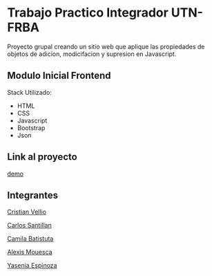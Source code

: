 # Trabajo Practico Integrador UTN-FRBA

Proyecto grupal creando un sitio web que aplique las propiedades de objetos de adicion, modicifacion y supresion en Javascript.

## Modulo Inicial Frontend

Stack Utilizado:

- HTML
- CSS
- Javascript
- Bootstrap
- Json

## Link al proyecto

[demo](https://)

## Integrantes

[Cristian Vellio](https://github.com/CristianVellio)

[Carlos Santillan](https://github.com/DeepFuryX)

[Camila Batistuta](https://github.com/camilabatistuta)

[Alexis Mouesca](https://github.com/AlexisMouesca)

[Yasenia Espinoza](https://github.com/Yesse1116)

